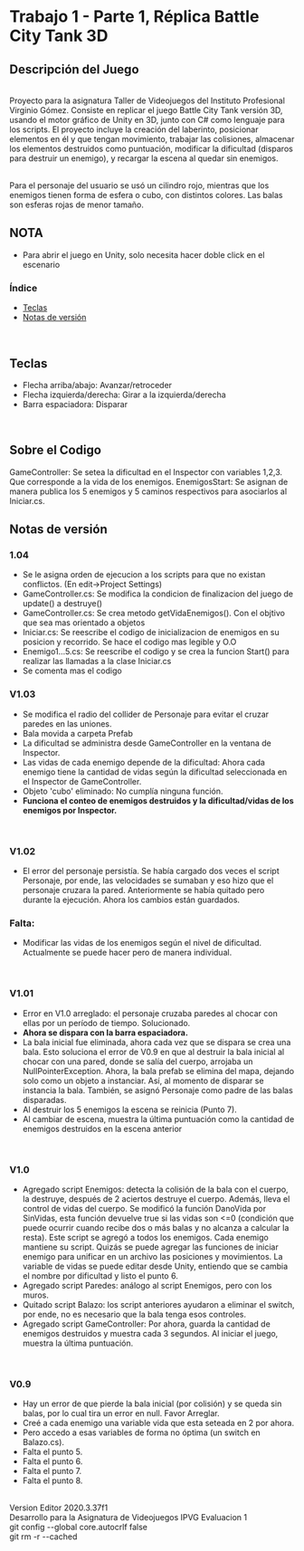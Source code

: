 # Trabajo 1 - Parte 1, Réplica Battle City Tank 3D

## Descripción del Juego
<br>Proyecto para la asignatura Taller de Videojuegos del Instituto Profesional Virginio Gómez. Consiste en replicar el juego Battle City Tank versión 3D, usando el motor gráfico de Unity en 3D, junto con C# como lenguaje para los scripts. El proyecto incluye la creación del laberinto, posicionar elementos en él y que tengan movimiento, trabajar las colisiones, almacenar los elementos destruidos como puntuación, modificar la dificultad (disparos para destruir un enemigo), y recargar la escena al quedar sin enemigos.

<br>Para el personaje del usuario se usó un cilindro rojo, mientras que los enemigos tienen forma de esfera o cubo, con distintos colores. Las balas son esferas rojas de menor tamaño.
<br>

## NOTA
- Para abrir el juego en Unity, solo necesita hacer doble click en el escenario

### Índice
- [Teclas](#teclas)
- [Notas de versión](#notas-de-versión)
<br>

## Teclas
- Flecha arriba/abajo: Avanzar/retroceder
- Flecha izquierda/derecha: Girar a la izquierda/derecha
- Barra espaciadora: Disparar
<br>

## Sobre el Codigo
GameController: Se setea la dificultad en el Inspector con variables 1,2,3. Que corresponde a la vida de los enemigos.
EnemigosStart: Se asignan de manera publica los 5 enemigos y 5 caminos respectivos para asociarlos al Iniciar.cs. 



## Notas de versión

### 1.04
- Se le asigna orden de ejecucion a los scripts para que no existan conflictos. (En edit->Project Settings)
- GameController.cs: Se modifica la condicion de finalizacion del juego de update() a destruye()
- GameController.cs: Se crea metodo getVidaEnemigos(). Con el objtivo que sea mas orientado a objetos
- Iniciar.cs: Se reescribe el codigo de inicializacion de enemigos en su posicion y recorrido. Se hace el codigo mas legible y O.O
- Enemigo1...5.cs: Se reescribe el codigo y se crea la funcion Start() para realizar las llamadas a la clase Iniciar.cs
- Se comenta mas el codigo 

### V1.03
- Se modifica el radio del collider de Personaje para evitar el cruzar paredes en las uniones.
- Bala movida a carpeta Prefab
- La dificultad se administra desde GameController en la ventana de Inspector.
- Las vidas de cada enemigo depende de la dificultad: Ahora cada enemigo tiene la cantidad de vidas según la dificultad seleccionada en el Inspector de GameController.
- Objeto 'cubo' eliminado: No cumplía ninguna función.
- **Funciona el conteo de enemigos destruidos y la dificultad/vidas de los enemigos por Inspector.**
<br>

### V1.02
- El error del personaje persistía. Se había cargado dos veces el script Personaje, por ende, las velocidades se sumaban y eso hizo que el personaje cruzara la pared. Anteriormente se había quitado pero durante la ejecución. Ahora los cambios están guardados.
### Falta:
- Modificar las vidas de los enemigos según el nivel de dificultad. Actualmente se puede hacer pero de manera individual.
<br>

### V1.01
- Error en V1.0 arreglado: el personaje cruzaba paredes al chocar con ellas por un período de tiempo. Solucionado.
- **Ahora se dispara con la barra espaciadora.**
- La bala inicial fue eliminada, ahora cada vez que se dispara se crea una bala. Esto soluciona el error de V0.9 en que al destruir la bala inicial al chocar con una pared, donde se salía del cuerpo, arrojaba un NullPointerException. Ahora, la bala prefab se elimina del mapa, dejando solo como un objeto a instanciar. Así, al momento de disparar se instancia la bala. También, se asignó Personaje como padre de las balas disparadas.
- Al destruir los 5 enemigos la escena se reinicia (Punto 7). 
- Al cambiar de escena, muestra la última puntuación como la cantidad de enemigos destruidos en la escena anterior
<br>

### V1.0
- Agregado script Enemigos: detecta la colisión de la bala con el cuerpo, la destruye, después de 2 aciertos destruye el cuerpo. Además, lleva el control de vidas del cuerpo. Se modificó la función DanoVida por SinVidas, esta función devuelve true si las vidas son <=0 (condición que puede ocurrir cuando recibe dos o más balas y no alcanza a calcular la resta). Este script se agregó a todos los enemigos. Cada enemigo mantiene su script. Quizás se puede agregar las funciones de iniciar enemigo para unificar en un archivo las posiciones y movimientos. La variable de vidas se puede editar desde Unity, entiendo que se cambia el nombre por dificultad y listo el punto 6.
- Agregado script Paredes: análogo al script Enemigos, pero con los muros.
- Quitado script Balazo: los script anteriores ayudaron a eliminar el switch, por ende, no es necesario que la bala tenga esos controles.
- Agregado script GameController: Por ahora, guarda la cantidad de enemigos destruidos y muestra cada 3 segundos. Al iniciar el juego, muestra la última puntuación.
<br>

### V0.9
- Hay un error de que pierde la bala inicial (por colisión) y se queda sin balas, por lo cual tira un error en null. Favor Arreglar.
- Creé a cada enemigo una variable vida que esta seteada en 2 por ahora.
- Pero accedo a esas variables de forma no óptima (un switch en Balazo.cs).
- Falta el punto 5.
- Falta el punto 6.
- Falta el punto 7.
- Falta el punto 8.

<br>Version Editor 2020.3.37f1
<br>Desarrollo para la Asignatura de Videojuegos IPVG Evaluacion 1
<br> git config --global core.autocrlf false
<br> git rm -r --cached

